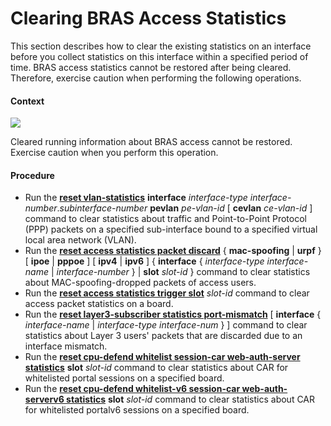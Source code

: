 Clearing BRAS Access Statistics
===============================

This section describes how to clear the existing statistics on an interface before you collect statistics on this interface within a specified period of time. BRAS access statistics cannot be restored after being cleared. Therefore, exercise caution when performing the following operations.

#### Context

![](../../../../public_sys-resources/notice_3.0-en-us.png) 

Cleared running information about BRAS access cannot be restored. Exercise caution when you perform this operation.



#### Procedure

* Run the [**reset vlan-statistics**](cmdqueryname=reset+vlan-statistics) **interface** *interface-type interface-number*.*subinterface-number* **pevlan** *pe-vlan-id* [ **cevlan** *ce-vlan-id* ] command to clear statistics about traffic and Point-to-Point Protocol (PPP) packets on a specified sub-interface bound to a specified virtual local area network (VLAN).
* Run the [**reset access statistics packet discard**](cmdqueryname=reset+access+statistics+packet+discard) { **mac-spoofing** | **urpf** } [ **ipoe** | **pppoe** ] [ **ipv4** | **ipv6** ] { **interface** { *interface-type* *interface-name* | *interface-number* } | **slot** *slot-id* } command to clear statistics about MAC-spoofing-dropped packets of access users.
* Run the [**reset access statistics trigger slot**](cmdqueryname=reset+access+statistics+trigger+slot) *slot-id* command to clear access packet statistics on a board.
* Run the [**reset layer3-subscriber statistics port-mismatch**](cmdqueryname=reset+layer3-subscriber+statistics+port-mismatch) [ **interface**  { *interface-name* | *interface-type* *interface-num* } ] command to clear statistics about Layer 3 users' packets that are discarded due to an interface mismatch.
* Run the [**reset cpu-defend whitelist session-car web-auth-server statistics**](cmdqueryname=reset+cpu-defend+whitelist+session-car+web-auth-server+statistics) **slot** *slot-id* command to clear statistics about CAR for whitelisted portal sessions on a specified board.
* Run the [**reset cpu-defend whitelist-v6 session-car web-auth-serverv6 statistics**](cmdqueryname=reset+cpu-defend+whitelist-v6+session-car+web-auth-serverv6+statistics) **slot** *slot-id* command to clear statistics about CAR for whitelisted portalv6 sessions on a specified board.